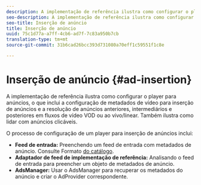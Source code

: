 ```yaml
---
description: A implementação de referência ilustra como configurar o player para anúncios, o que inclui a configuração de metadados de vídeo para inserção de anúncios e a resolução de anúncios anteriores, intermediários e posteriores em fluxos de vídeo VOD ou ao vivo/linear. Também ilustra como lidar com anúncios clicáveis.
seo-description: A implementação de referência ilustra como configurar o player para anúncios, o que inclui a configuração de metadados de vídeo para inserção de anúncios e a resolução de anúncios anteriores, intermediários e posteriores em fluxos de vídeo VOD ou ao vivo/linear. Também ilustra como lidar com anúncios clicáveis.
seo-title: Inserção de anúncio
title: Inserção de anúncio
uuid: 75c1d77a-a7ff-4cb6-ad7f-7c83a950b7cb
translation-type: tm+mt
source-git-commit: 31b6cad26bcc393d731080a70eff1c59551f1c8e

---
```



# Inserção de anúncio {#ad-insertion}

A implementação de referência ilustra como configurar o player para anúncios, o que inclui a configuração de metadados de vídeo para inserção de anúncios e a resolução de anúncios anteriores, intermediários e posteriores em fluxos de vídeo VOD ou ao vivo/linear. Também ilustra como lidar com anúncios clicáveis.

O processo de configuração de um player para inserção de anúncios inclui:

* **Feed de entrada:** Preenchendo um feed de entrada com metadados de anúncio. Consulte Formato [do catálogo](../set-up-dev-environment/exploring-code/catalog-format.md).
* **Adaptador de feed de implementação de referência:** Analisando o feed de entrada para preencher um objeto de metadados de anúncio.
* **AdsManager:** Usar o AdsManager para recuperar os metadados do anúncio e criar o AdProvider correspondente.
